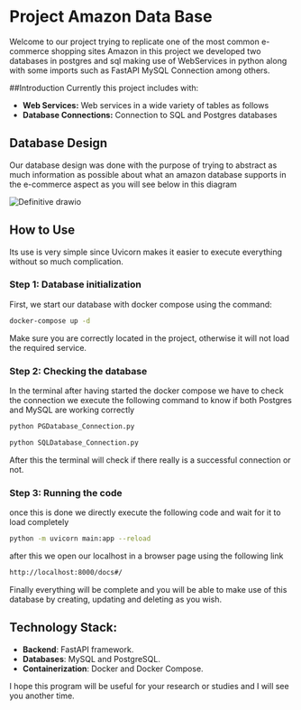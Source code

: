 # Project Amazon Data Base

Welcome to our project trying to replicate one of the most common e-commerce shopping sites Amazon in this project we developed two databases in postgres and sql making use of WebServices in python along with some imports such as FastAPI MySQL Connection among others.

##Introduction
Currently this project includes with:
- **Web Services:** Web services in a wide variety of tables as follows
- **Database Connections:** Connection to SQL and Postgres databases

## Database Design

Our database design was done with the purpose of trying to abstract as much information as possible about what an amazon database supports in the e-commerce aspect as you will see below in this diagram

![Definitive drawio](https://github.com/user-attachments/assets/8c7eaf2f-c5ae-45cd-8129-aa3a07d19e38)

## How to Use

Its use is very simple since Uvicorn makes it easier to execute everything without so much complication.

### Step 1: Database initialization

First, we start our database with docker compose using the command:
```bash
docker-compose up -d
```
Make sure you are correctly located in the project, otherwise it will not load the required service.

### Step 2: Checking the database

In the terminal after having started the docker compose we have to check the connection we execute the following command to know if both Postgres and MySQL are working correctly
```bash
python PGDatabase_Connection.py
```
```bash
python SQLDatabase_Connection.py
```
After this the terminal will check if there really is a successful connection or not. 

### Step 3: Running the code

once this is done we directly execute the following code and wait for it to load completely 

``` bash
python -m uvicorn main:app --reload
```

after this we open our localhost in a browser page using the following link 

```bash
http://localhost:8000/docs#/
```

Finally everything will be complete and you will be able to make use of this database by creating, updating and deleting as you wish.

## Technology Stack:

- __Backend__: FastAPI framework.
- __Databases__: MySQL and PostgreSQL.
- __Containerization__: Docker and Docker Compose.

I hope this program will be useful for your research or studies and I will see you another time.
